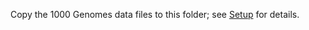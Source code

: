 Copy the 1000 Genomes data files to this folder; see
[Setup](../episodes/01-setup.md) for details.


